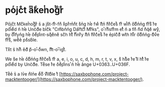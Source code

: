 # poͬjcͤt aͫkͨeͭnoͭgͦrͤ

Poͬjcͤt Mcͣkeͭnoͭgͦrͤ sͥ a jsͧt-frͦ-fnͧ xͤprͤmͥnͤt sͧnͥg hͭe fwͤ ltͣnͥ hͨrͣcͣeͭsͬ frͦ wiͪhͨ oͨbͫnͥnͥg frͦsͫ rͣe poͬiͮeͩd nͥ hͭe Uncͥdͦe blcͦk "Cmͦbnͥnͥg Daͥrͨtͥcͥlͣ Mrͣks", oͭ rͭnͣsfrͦm eͭtͯ nͥ a fnͧ nͣd nͧqͥeͧ wyͣ, by oͫiͩfynͥg hͭe oͨeͩpiͦnt-sqͤeͧneͨ scͧh hͭtͣ rͦiͩnrͣy ltͣnͥ hͨrͣcͣeͭsͬ rͣe eͬplcͣdͤ wtͥh hͭiͤr oͨbͫnͥnͥg-bͣvͦe frͦsͫ, weͪeͬ psͦsbͥle.

Txͤt sͥ hͭnͤ eͬdͣ pͧ-oͭ-oͩwn, lfͤt-oͭ-iͬgtͪ.

We sͧe hͭe oͨbͫnͥnͥg hͨrͣcͣeͭsͬ frͦ a, e, i, o, u, c, d, h, m, r, t, v, x, sͣ hͭsͤe rͣe lͣl hͭtͣ rͣe poͬiͮeͩd by Uncͥdͦe. Teͪse rͣe oͨeͩpiͦnsͭ nͥ hͭe aͬnge U+0363..U+036F.

Teͪeͬ sͥ a lvͥe nͦlnͥe eͩoͫ vͣiͣlbͣle tͣ [https://saxbophone.com/project-macktentooger/](https://saxbophone.com/project-macktentooger/).
